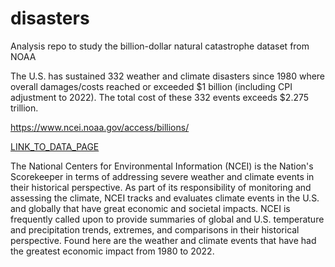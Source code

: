 # disasters
Analysis repo to study the billion-dollar natural catastrophe dataset from NOAA

The U.S. has sustained 332 weather and climate disasters since 1980 where overall damages/costs reached or exceeded $1 billion (including CPI adjustment to 2022). The total cost of these 332 events exceeds $2.275 trillion.

https://www.ncei.noaa.gov/access/billions/

[LINK_TO_DATA_PAGE](https://www.ncei.noaa.gov/access/billions/events)

The National Centers for Environmental Information (NCEI) is the Nation's Scorekeeper in terms of addressing severe weather and climate events in their historical perspective. As part of its responsibility of monitoring and assessing the climate, NCEI tracks and evaluates climate events in the U.S. and globally that have great economic and societal impacts. NCEI is frequently called upon to provide summaries of global and U.S. temperature and precipitation trends, extremes, and comparisons in their historical perspective. Found here are the weather and climate events that have had the greatest economic impact from 1980 to 2022.
